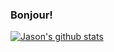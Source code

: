### Bonjour! 

<!--
**Jason95Supreme/Jason95Supreme** is a ✨ _special_ ✨ repository because its `README.md` (this file) appears on your GitHub profile.

Here are some ideas to get you started:

- 🔭 I’m currently working on ...
- 🌱 I’m currently learning ...
- 👯 I’m looking to collaborate on ...
- 🤔 I’m looking for help with ...
- 💬 Ask me about ...
- 📫 How to reach me: ...
- 😄 Pronouns: ...
- ⚡ Fun fact: ...

-->
[![Jason's github stats](https://github-readme-stats.vercel.app/api?username=Jason95Supreme)](https://github.com/Jason95Supreme/github-readme-stats)
